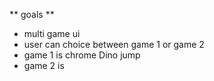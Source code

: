 ** goals **
- multi game ui
- user can choice between game 1 or game 2
- game 1 is chrome Dino jump
- game 2 is

